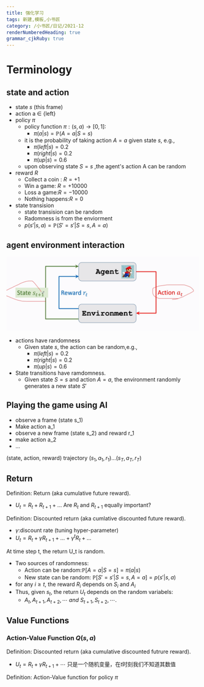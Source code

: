 ```yaml
---
title: 强化学习
tags: 新建,模板,小书匠
category: /小书匠/日记/2021-12
renderNumberedHeading: true
grammar_cjkRuby: true
---
```


# Terminology
## state and action
- state $s$ (this frame)
- action a $\in$ {left}
- policy $\pi$
	- policy function $\pi:(s,a) \to [0,1]$:
		- $\pi(a|s)=\mathbb{P}(A=a|S=s)$
	- it is the probability of taking action $A=a$ given state $s$, e.g.,
		- $\pi(left|s)=0.2$
		- $\pi(right|s)=0.2$
		- $\pi(up|s)=0.6$
	- upon observing state $S = s$ ,the agent's action A can be random
- reward $R$
	- Collect a coin : $R = +1$
	- Win a game: $R=+10000$
	- Loss a  game:$R=-10000$
	- Nothing happens:$R=0$
- state transision
	- state transision can be random
	- Radomness is from the enviorment
	- $p(s'|s,a) = \mathbb{P}(S'=s'|S=s,A=a)$

## agent environment interaction
![![enter description here](./images/1640243067718.png)](./images/1640243418748.png)
- actions have randomness
	- Given state $s$, the action can be random,e.g.,
		- $\pi(left|s)=0.2$
		- $\pi(right|s)=0.2$
		- $\pi(up|s)=0.6$
- State transitions have ramdomness.
	- Given state $S=s$ and action $A=a$, the environment randomly generates a new state $S'$

## Playing the game  using AI
- observe a frame (state s_1)
- Make action a_1
- observe a new frame (state s_2) and reward r_1
- make action a_2
- ...

(state, action, reward) trajectory
$(s_1,a_1,r_1) ... (s_T,a_T,r_T)$

## Return
Definition: Return (aka cumulative future reward).
- $U_t=R_t+R_{t+1}+...$
	Are $R_t$ and $R_{t+1}$ equally important?

Definition: Discounted return (aka cumlative discounted future reward).
- $\gamma$:discount rate (tuning hyper-parameter)
- $U_t = R_t + \gamma{}R_{t+1}+...+ \gamma^tR_{t}+...$

At time step t, the return U_t is random.
- Two sources of randomness:
	- Action can be random:$\mathbb{P}[A=a|S=s] = \pi(a|s)$
	- New state can be random: $\mathbb{P}[S'=s'|S=s,A=a] = p(s'|s,a)$
- for any $i\geq t$, the reward $R_i$ depends on $S_i$ and $A_i$
- Thus, given $s_t$, the return $U_t$ depends on the random variabels:
	- $A_t,A_{t+1},A_{t+2},\cdots \   and \ S_{t+1},S_{t+2},\cdots .$

## Value Functions
### Action-Value Function $Q(s,a)$
Definition: Discounted return (aka cumulative discounted futrure reward).
- $U_t=R_t+\gamma{}R_{t+1}+\cdots$ 
	只是一个随机变量，在$t$时刻我们不知道其数值

Definition: Action-Value function for policy $\pi$